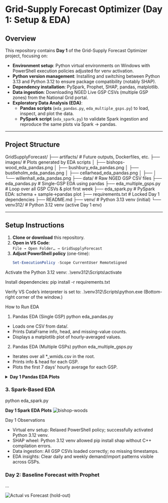# Grid-Supply Forecast Optimizer (Day 1: Setup & EDA)

## Overview
This repository contains **Day 1** of the Grid-Supply Forecast Optimizer project, focusing on:

- **Environment setup**: Python virtual environments on Windows with PowerShell execution policies adjusted for venv activation.  
- **Python version management**: Installing and switching between Python 3.13 and Python 3.12 to ensure package compatibility (notably SHAP).  
- **Dependency installation**: PySpark, Prophet, SHAP, pandas, matplotlib.  
- **Data ingestion**: Downloading NGED Live GSP CSVs (multiple GSP zones) from the National Grid portal.  
- **Exploratory Data Analysis (EDA)**:  
  - **Pandas scripts** (`eda_pandas.py`, `eda_multiple_gsps.py`) to load, inspect, and plot the data.  
  - **PySpark script** (`eda_spark.py`) to validate Spark ingestion and reproduce the same plots via Spark → pandas.

---

## Project Structure
GridSupplyForecast/
├── artifacts/ # Future outputs, Dockerfiles, etc.
├── images/ # Plots generated by EDA scripts
│ ├── bishops-wood_eda_pandas.png
│ ├── bushbury_eda_pandas.png
│ ├── bustleholm_eda_pandas.png
│ ├── cellarhead_eda_pandas.png
│ ├──
│ └── willenhall_eda_pandas.png
├── data/ # Raw NGED GSP CSV files
├── eda_pandas.py # Single-GSP EDA using pandas
├── eda_multiple_gsps.py # Loop over all GSP CSVs & plot first week
├── eda_spark.py # PySpark EDA: schema + sample→pandas plot
├── requirements.txt # Locked Day 1 dependencies
├── README.md
├── venv/ # Python 3.13 venv (initial)
└── venv312/ # Python 3.12 venv (active Day 1 env)

---
## Setup Instructions
1. **Clone or download** this repository.  
2. **Open in VS Code**:  
   `File → Open Folder… → GridSupplyForecast`  
3. **Adjust PowerShell policy** (one-time):  
   ```powershell
   Set-ExecutionPolicy -Scope CurrentUser RemoteSigned

Activate the Python 3.12 venv:
.\venv312\Scripts\activate

Install dependencies:
pip install -r requirements.txt

Verify VS Code’s interpreter is set to:
.\venv312\Scripts\python.exe
(Bottom-right corner of the window.)

How to Run EDA
1. Pandas EDA (Single GSP)
python eda_pandas.py

* Loads one CSV from data/.
* Prints DataFrame info, head, and missing-value counts.
* Displays a matplotlib plot of hourly-averaged values.

2. Pandas EDA (Multiple GSPs)
python eda_multiple_gsps.py

* Iterates over all *_wmids.csv in the root.
* Prints info & head for each GSP.
* Plots the first 7 days’ hourly average for each GSP.

<details>
<summary><strong>Day 1 Pandas EDA Plots</strong></summary>

![bishop-woods](images/bishop-woods_eda_pandas.png)  
![bushbury](images/bushbury_eda_pandas.png)  
![bustleholm](images/bustleholm_eda_pandas.png)  
![cellarhead](images/cellahead_eda_pandas.png)  
![claydon](images/claydon_eda_pandas.png)
![feckenham](images/feckenham_eda_pandas.png)
![iron-acton](images/iron-acton_eda_pandas.png)
![ironbridge](images/ironbridge_eda_pandas.png)
![kitwell](images/kitwell_eda_pandas.png)
![lea_marston](images/lea_marston_eda_pandas.png)
![nechellsa-east-sec1](images/nechellsa-east-sec1_eda_pandas.png)
![nechellsa-east-sec2](images/nechellsa-east-sec2_eda_pandas.png)
![ocker-hill](images/ocker-hill_eda_pandas.png)
![oldbury](images/oldbury_eda_pandas.png)
![penns](images/penns_eda_pandas.png)
![rugeley](images/rugeley_eda_pandas.png)
![walham](images/walham_eda_pandas.png)
![willenhall](images/willenhall_eda_pandas.png)

</details>

### 3. Spark-Based EDA
 python eda_spark.py


<strong>Day 1 Spark EDA Plots</strong></summary>
![bishop-woods](images/bishop-woods_eda_spark.png)  

Day 1 Observations
* Virtual env setup: Relaxed PowerShell policy; successfully activated Python 3.12 venv.
* SHAP wheel: Python 3.12 venv allowed pip install shap without C++ compilation errors.
* Data ingestion: All GSP CSVs loaded correctly; no missing timestamps.
* EDA insights: Clear daily and weekly demand/import patterns visible across GSPs.


### Day 2: Baseline Forecast with Prophet

...

![Actual vs Forecast (hold-out)](images/day2_baseline_plot.png)